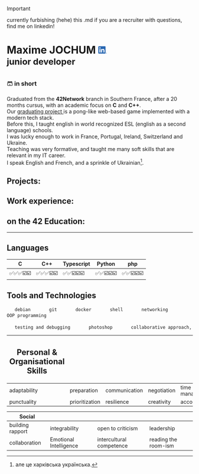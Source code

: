 > [!IMPORTANT]
> currently furbishing (hehe) this .md
> if you are a recruiter with questions, find me on linkedin!

# Maxime JOCHUM <a href="https://www.linkedin.com/in/maxime-jochum/"><img src="LI-In-Bug.png" height="20px"/></a><br /><sup>junior developer</sup>

### 🩳 in short 
Graduated from the **42Network** branch in Southern France, after a 20 months cursus, with an academic focus on **C** and **C++**.
<br/>Our [graduating project ](#soon)is a pong-like web-based game implemented with a modern tech stack.
<br/>Before this, I taught english in world recognized ESL (english as a second language) schools.
<br/>I was lucky enough to work in France, Portugal, Ireland, Switzerland and Ukraine.
<br/>Teaching was very formative, and taught me many soft skills that are relevant in my IT career.
<br />I speak English and French, and a sprinkle of Ukrainian[^1].


## Projects:

## Work experience:

## on the 42 Education:

------------------------------------------------------------------
## Languages
| C | C++ | Typescript | Python | php |
| ---      | ---       |---       |---       | --- |
|✅✅✅☑️☑️|✅✅✅☑️☑️|✅✅☑️☑️☑️|✅✅☑️☑️☑️|✅✅☑️☑️☑️


## Tools and Technologies
       debian       git       docker       shell       networking       OOP programming

       testing and debugging       photoshop       collaborative approach, 


| <h2>Personal & Organisational Skills</h2> | | | | |
| ---   | ---   | ---   | ---   | ---   |
|adaptability|preparation|communication|negotiation|time management|
|punctuality|prioritization|resilience|creativity|accountability|

| Social | | | |
| ---   | ---   | ---   | ---   |
|building rapport|integrability|open to criticism|leadership|
|collaboration|Emotional Intelligence|intercultural competence|reading the room-ism|
       
[^1]: але це харківська українська.
<!--
Ozymandias
I met a traveller from an antique land
Who said: "Two vast and trunkless legs of stone
Stand in the desert. Near them, on the sand,
Half sunk, a shattered visage lies, whose frown,

And wrinkled lip, and sneer of cold command,
Tell that its sculptor well those passions read,
Which yet survive, stamped on these lifeless things,
The hand that mocked them and the heart that fed,

And on the pedestal these words appear:
'My name is Ozymandias, king of kings:
Look on my works, Ye Mighty, and despair!'

Nothing beside remains. Round the decay
Of that colossal wreck, boundless and bare,
The lone and level sands stretch far away."
-->
